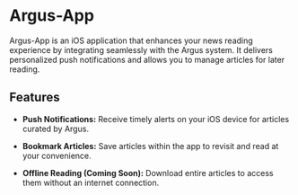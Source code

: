 # Argus-App

Argus-App is an iOS application that enhances your news reading experience by integrating seamlessly with the Argus system. It delivers personalized push notifications and allows you to manage articles for later reading.

## Features

- **Push Notifications:** Receive timely alerts on your iOS device for articles curated by Argus.

- **Bookmark Articles:** Save articles within the app to revisit and read at your convenience.

- **Offline Reading (Coming Soon):** Download entire articles to access them without an internet connection.

